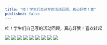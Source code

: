 ```yaml
---
title: "哇！学生们自己写的活动回顾，真心好赞！喜"
published: false
---
```

哇！学生们自己写的活动回顾，真心好赞！喜欢转起

![](./1.jpg)
![](./2.jpg)
![](./3.jpg)
![](./4.jpg)
![](./5.jpg)
![](./6.jpg)
![](./7.jpg)
![](./8.jpg)
![](./9.jpg)
